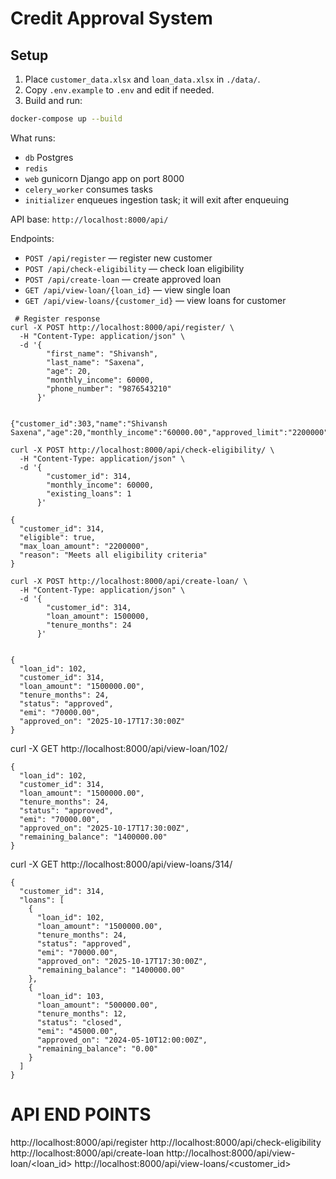 # Credit Approval System

## Setup
1. Place `customer_data.xlsx` and `loan_data.xlsx` in `./data/`.
2. Copy `.env.example` to `.env` and edit if needed.
3. Build and run:

```bash
docker-compose up --build
```

What runs:
- `db` Postgres
- `redis`
- `web` gunicorn Django app on port 8000
- `celery_worker` consumes tasks
- `initializer` enqueues ingestion task; it will exit after enqueuing

API base: `http://localhost:8000/api/`

Endpoints:
- `POST /api/register` — register new customer
- `POST /api/check-eligibility` — check loan eligibility
- `POST /api/create-loan` — create approved loan
- `GET /api/view-loan/{loan_id}` — view single loan
- `GET /api/view-loans/{customer_id}` — view loans for customer

```
 # Register response
curl -X POST http://localhost:8000/api/register/ \
  -H "Content-Type: application/json" \
  -d '{
        "first_name": "Shivansh",
        "last_name": "Saxena",
        "age": 20,
        "monthly_income": 60000,
        "phone_number": "9876543210"
      }'


{"customer_id":303,"name":"Shivansh Saxena","age":20,"monthly_income":"60000.00","approved_limit":"2200000","phone_number":"9876543210"}%  
```
```
curl -X POST http://localhost:8000/api/check-eligibility/ \
  -H "Content-Type: application/json" \
  -d '{
        "customer_id": 314,
        "monthly_income": 60000,
        "existing_loans": 1
      }'

{
  "customer_id": 314,
  "eligible": true,
  "max_loan_amount": "2200000",
  "reason": "Meets all eligibility criteria"
}

```
```
curl -X POST http://localhost:8000/api/create-loan/ \
  -H "Content-Type: application/json" \
  -d '{
        "customer_id": 314,
        "loan_amount": 1500000,
        "tenure_months": 24
      }'


{
  "loan_id": 102,
  "customer_id": 314,
  "loan_amount": "1500000.00",
  "tenure_months": 24,
  "status": "approved",
  "emi": "70000.00",
  "approved_on": "2025-10-17T17:30:00Z"
}

```

curl -X GET http://localhost:8000/api/view-loan/102/
```
{
  "loan_id": 102,
  "customer_id": 314,
  "loan_amount": "1500000.00",
  "tenure_months": 24,
  "status": "approved",
  "emi": "70000.00",
  "approved_on": "2025-10-17T17:30:00Z",
  "remaining_balance": "1400000.00"
}
```


curl -X GET http://localhost:8000/api/view-loans/314/

```
{
  "customer_id": 314,
  "loans": [
    {
      "loan_id": 102,
      "loan_amount": "1500000.00",
      "tenure_months": 24,
      "status": "approved",
      "emi": "70000.00",
      "approved_on": "2025-10-17T17:30:00Z",
      "remaining_balance": "1400000.00"
    },
    {
      "loan_id": 103,
      "loan_amount": "500000.00",
      "tenure_months": 12,
      "status": "closed",
      "emi": "45000.00",
      "approved_on": "2024-05-10T12:00:00Z",
      "remaining_balance": "0.00"
    }
  ]
}
```
# API END POINTS

http://localhost:8000/api/register
http://localhost:8000/api/check-eligibility
http://localhost:8000/api/create-loan
http://localhost:8000/api/view-loan/<loan_id>
http://localhost:8000/api/view-loans/<customer_id>
